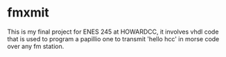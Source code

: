 fmxmit
======

This is my final project for ENES 245 at HOWARDCC, it involves vhdl code that is used to program a papillio one to transmit 'hello hcc' in morse code over any fm station.
